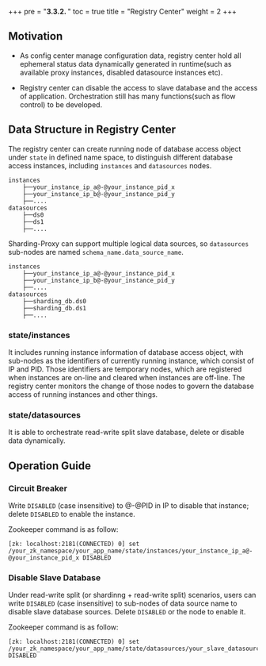 +++
pre = "<b>3.3.2. </b>"
toc = true
title = "Registry Center"
weight = 2
+++

## Motivation

- As config center manage configuration data, registry center hold all ephemeral status data dynamically generated in runtime(such as available proxy instances, disabled datasource instances etc).

- Registry center can disable the access to slave database and the access of application. Orchestration still has many functions(such as flow control) to be developed.

## Data Structure in Registry Center

The registry center can create running node of database access object under `state` in defined name space, to distinguish different database access instances, including `instances` and `datasources` nodes.

```
instances
    ├──your_instance_ip_a@-@your_instance_pid_x
    ├──your_instance_ip_b@-@your_instance_pid_y
    ├──....
datasources
    ├──ds0
    ├──ds1
    ├──....
```

Sharding-Proxy can support multiple logical data sources, so `datasources` sub-nodes are named `schema_name.data_source_name`.

```
instances
    ├──your_instance_ip_a@-@your_instance_pid_x
    ├──your_instance_ip_b@-@your_instance_pid_y
    ├──....
datasources
    ├──sharding_db.ds0
    ├──sharding_db.ds1
    ├──....
```

### state/instances

It includes running instance information of database access object, with sub-nodes as the identifiers of currently running instance, which consist of IP and PID. Those identifiers are temporary nodes, which are registered when instances are on-line and cleared when instances are off-line. The registry center monitors the change of those nodes to govern the database access of running instances and other things.

### state/datasources

It is able to orchestrate read-write split slave database, delete or disable data dynamically.

## Operation Guide

### Circuit Breaker

Write `DISABLED` (case insensitive) to @-@PID in IP to disable that instance; delete `DISABLED` to enable the instance.

Zookeeper command is as follow:

```
[zk: localhost:2181(CONNECTED) 0] set /your_zk_namespace/your_app_name/state/instances/your_instance_ip_a@-@your_instance_pid_x DISABLED
```

### Disable Slave Database

Under read-write split (or shardinng + read-write split) scenarios, users can write `DISABLED` (case insensitive) to sub-nodes of data source name to disable slave database sources. Delete `DISABLED` or the node to enable it.

Zookeeper command is as follow:

```
[zk: localhost:2181(CONNECTED) 0] set /your_zk_namespace/your_app_name/state/datasources/your_slave_datasource_name DISABLED
```

